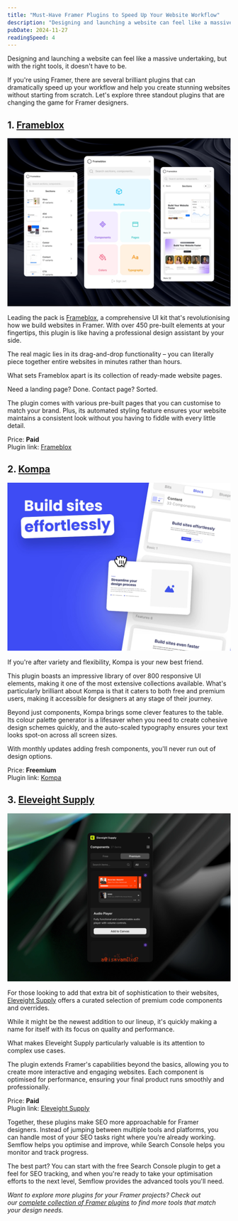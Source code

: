 ```yaml
---
title: "Must-Have Framer Plugins to Speed Up Your Website Workflow"
description: "Designing and launching a website can feel like a massive undertaking, but with the right plugins, it doesn't have to be."
pubDate: 2024-11-27
readingSpeed: 4
---
```


Designing and launching a website can feel like a massive undertaking, but with the right tools, it doesn't have to be. 

If you're using Framer, there are several brilliant plugins that can dramatically speed up your workflow and help you create stunning websites without starting from scratch. Let's explore three standout plugins that are changing the game for Framer designers.

## 1. [Frameblox](/plugins/frameblox)

![image](../plugins/images/frameblox-thumb.webp)

Leading the pack is [Frameblox](/plugins/frameblox), a comprehensive UI kit that's revolutionising how we build websites in Framer. With over 450 pre-built elements at your fingertips, this plugin is like having a professional design assistant by your side. 

The real magic lies in its drag-and-drop functionality – you can literally piece together entire websites in minutes rather than hours.

What sets Frameblox apart is its collection of ready-made website pages. 

Need a landing page? Done. Contact page? Sorted. 

The plugin comes with various pre-built pages that you can customise to match your brand. Plus, its automated styling feature ensures your website maintains a consistent look without you having to fiddle with every little detail.

Price: **Paid** <br>
Plugin link: [Frameblox](/plugins/frameblox)


## 2. [Kompa](/plugins/kompa)

![image](../plugins/images/kompa-thumb.webp)

If you're after variety and flexibility, Kompa is your new best friend. 

This plugin boasts an impressive library of over 800 responsive UI elements, making it one of the most extensive collections available. What's particularly brilliant about Kompa is that it caters to both free and premium users, making it accessible for designers at any stage of their journey.

Beyond just components, Kompa brings some clever features to the table. Its colour palette generator is a lifesaver when you need to create cohesive design schemes quickly, and the auto-scaled typography ensures your text looks spot-on across all screen sizes. 

With monthly updates adding fresh components, you'll never run out of design options.

Price: **Freemium** <br>
Plugin link: [Kompa](/plugins/kompa)


## 3. [Eleveight Supply](/plugins/eleveight-supply)

![image](../plugins/images/eleveightsupply-thumb.webp)

For those looking to add that extra bit of sophistication to their websites, [Eleveight Supply](/plugins/eleveight-supply) offers a curated selection of premium code components and overrides. 

While it might be the newest addition to our lineup, it's quickly making a name for itself with its focus on quality and performance.

What makes Eleveight Supply particularly valuable is its attention to complex use cases. 

The plugin extends Framer's capabilities beyond the basics, allowing you to create more interactive and engaging websites. Each component is optimised for performance, ensuring your final product runs smoothly and professionally.

Price: **Paid** <br>
Plugin link: [Eleveight Supply](/plugins/eleveight-supply)


Together, these plugins make SEO more approachable for Framer designers. Instead of jumping between multiple tools and platforms, you can handle most of your SEO tasks right where you're already working. Semflow helps you optimise and improve, while Search Console helps you monitor and track progress.

The best part? You can start with the free Search Console plugin to get a feel for SEO tracking, and when you're ready to take your optimisation efforts to the next level, Semflow provides the advanced tools you'll need.

*Want to explore more plugins for your Framer projects? Check out our [complete collection of Framer plugins](/plugins) to find more tools that match your design needs.*